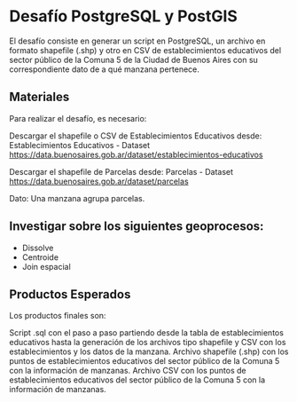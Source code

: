 # Desafío PostgreSQL y PostGIS
El desafío consiste en generar un script en PostgreSQL, un archivo en formato shapefile (.shp) y otro en CSV de establecimientos educativos del sector público de la Comuna 5 de la Ciudad de Buenos Aires con su correspondiente dato de a qué manzana pertenece.

## Materiales
Para realizar el desafío, es necesario:

Descargar el shapefile o CSV de Establecimientos Educativos desde:
Establecimientos Educativos - Dataset https://data.buenosaires.gob.ar/dataset/establecimientos-educativos

Descargar el shapefile de Parcelas desde:
Parcelas - Dataset https://data.buenosaires.gob.ar/dataset/parcelas

Dato: Una manzana agrupa parcelas.

## Investigar sobre los siguientes geoprocesos:
- Dissolve
- Centroide
- Join espacial

## Productos Esperados
Los productos finales son:

Script .sql con el paso a paso partiendo desde la tabla de establecimientos educativos hasta la generación de los archivos tipo shapefile y CSV con los establecimientos y los datos de la manzana.
Archivo shapefile (.shp) con los puntos de establecimientos educativos del sector público de la Comuna 5 con la información de manzanas.
Archivo CSV con los puntos de establecimientos educativos del sector público de la Comuna 5 con la información de manzanas.
